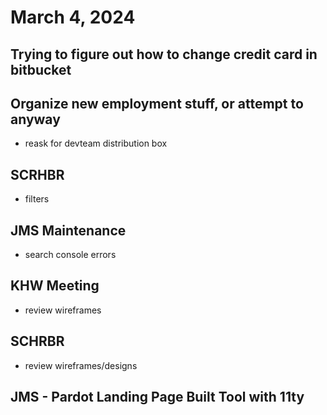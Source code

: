 # March 4, 2024

## Trying to figure out how to change credit card in bitbucket

## Organize new employment stuff, or attempt to anyway
- reask for devteam distribution box

## SCRHBR
- filters

## JMS Maintenance
- search console errors

## KHW Meeting
- review wireframes

## SCHRBR
- review wireframes/designs

## JMS - Pardot Landing Page Built Tool with 11ty
